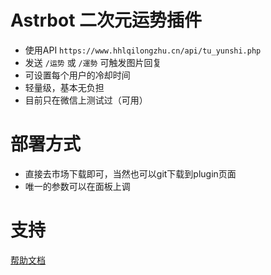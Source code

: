 # Astrbot 二次元运势插件
- 使用API ```https://www.hhlqilongzhu.cn/api/tu_yunshi.php```
- 发送 ```/运势``` 或 ```/運勢``` 可触发图片回复
- 可设置每个用户的冷却时间
- 轻量级，基本无负担
- 目前只在微信上测试过（可用）

# 部署方式

- 直接去市场下载即可，当然也可以git下载到plugin页面
- 唯一的参数可以在面板上调


# 支持

[帮助文档](https://astrbot.app)
